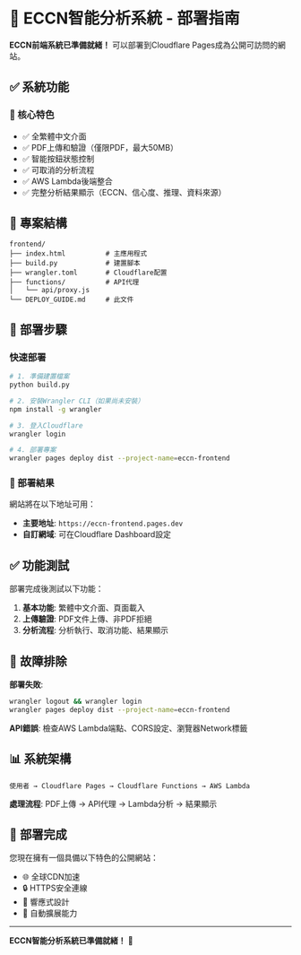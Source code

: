 # 🚀 ECCN智能分析系統 - 部署指南

**ECCN前端系統已準備就緒！** 可以部署到Cloudflare Pages成為公開可訪問的網站。

## ✅ 系統功能

### 🎯 核心特色
- ✅ 全繁體中文介面
- ✅ PDF上傳和驗證（僅限PDF，最大50MB）  
- ✅ 智能按鈕狀態控制
- ✅ 可取消的分析流程
- ✅ AWS Lambda後端整合
- ✅ 完整分析結果顯示（ECCN、信心度、推理、資料來源）

## 📁 專案結構

```
frontend/
├── index.html          # 主應用程式
├── build.py            # 建置腳本
├── wrangler.toml       # Cloudflare配置
├── functions/          # API代理
│   └── api/proxy.js
└── DEPLOY_GUIDE.md     # 此文件
```

## 🚀 部署步驟

### 快速部署
```bash
# 1. 準備建置檔案
python build.py

# 2. 安裝Wrangler CLI（如果尚未安裝）
npm install -g wrangler

# 3. 登入Cloudflare
wrangler login

# 4. 部署專案
wrangler pages deploy dist --project-name=eccn-frontend
```

### 📍 部署結果
網站將在以下地址可用：
- **主要地址**: `https://eccn-frontend.pages.dev`
- **自訂網域**: 可在Cloudflare Dashboard設定

## ✅ 功能測試

部署完成後測試以下功能：

1. **基本功能**: 繁體中文介面、頁面載入
2. **上傳驗證**: PDF文件上傳、非PDF拒絕
3. **分析流程**: 分析執行、取消功能、結果顯示

## 🔧 故障排除

**部署失敗**:
```bash
wrangler logout && wrangler login
wrangler pages deploy dist --project-name=eccn-frontend
```

**API錯誤**: 檢查AWS Lambda端點、CORS設定、瀏覽器Network標籤

## 📊 系統架構

```
使用者 → Cloudflare Pages → Cloudflare Functions → AWS Lambda
```

**處理流程**: PDF上傳 → API代理 → Lambda分析 → 結果顯示

## 🎉 部署完成

您現在擁有一個具備以下特色的公開網站：
- 🌐 全球CDN加速
- 🔒 HTTPS安全連線  
- 📱 響應式設計
- 🚀 自動擴展能力

---

**ECCN智能分析系統已準備就緒！** 🎯